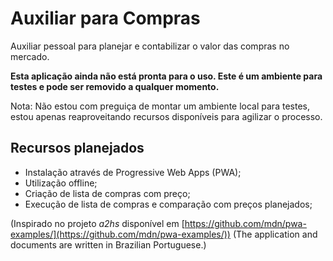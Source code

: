 # Auxiliar para Compras

Auxiliar pessoal para planejar e contabilizar o valor das compras no mercado.

**Esta aplicação ainda não está pronta para o uso. Este é um ambiente para testes e pode ser removido a qualquer momento.**

Nota: Não estou com preguiça de montar um ambiente local para testes, estou apenas reaproveitando recursos disponíveis para agilizar o processo.

## Recursos planejados

 - Instalação através de Progressive Web Apps (PWA);
 - Utilização offline;
 - Criação de lista de compras com preço;
 - Execução de lista de compras e comparação com preços planejados;

(Inspirado no projeto *a2hs* disponível em [https://github.com/mdn/pwa-examples/](https://github.com/mdn/pwa-examples/))
(The application and documents are written in Brazilian Portuguese.)